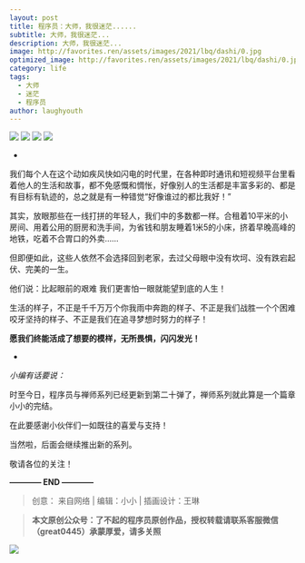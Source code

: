 ```yaml
---
layout: post
title: 程序员：大师，我很迷茫......
subtitle: 大师，我很迷茫...
description: 大师，我很迷茫...
image: http://favorites.ren/assets/images/2021/lbq/dashi/0.jpg
optimized_image: http://favorites.ren/assets/images/2021/lbq/dashi/0.jpg
category: life
tags:
  - 大师
  - 迷茫
  - 程序员
author: laughyouth
---
```



![](http://favorites.ren/assets/images/2021/cartoon/bianbie/640.jpeg)
![](http://favorites.ren/assets/images/2021/lbq/dashi/640.jpeg)
![](http://favorites.ren/assets/images/2021/lbq/dashi/640-1.jpeg)
![](http://favorites.ren/assets/images/2021/lbq/dashi/640-2.jpeg)

-
我们每个人在这个动如疾风快如闪电的时代里，在各种即时通讯和短视频平台里看着他人的生活和故事，都不免感慨和惆怅，好像别人的生活都是丰富多彩的、都是有目标有轨迹的，总之就是有一种错觉“好像谁过的都比我好！”

其实，放眼那些在一线打拼的年轻人，我们中的多数都一样。合租着10平米的小房间、用着公用的厨房和洗手间，为省钱和朋友睡着1米5的小床，挤着早晚高峰的地铁，吃着不合胃口的外卖……

但即便如此，这些人依然不会选择回到老家，去过父母眼中没有坎坷、没有跌宕起伏、完美的一生。

他们说：比起眼前的艰难 我们更害怕一眼就能望到底的人生！

生活的样子，不正是千千万万个你我雨中奔跑的样子、不正是我们战胜一个个困难咬牙坚持的样子、不正是我们在追寻梦想时努力的样子！

**愿我们终能活成了想要的模样，无所畏惧，闪闪发光！**


-
*小编有话要说：*
 
时至今日，程序员与禅师系列已经更新到第二十弹了，禅师系列就此算是一个篇章小小的完结。

在此要感谢小伙伴们一如既往的喜爱与支持！

当然啦，后面会继续推出新的系列。

敬请各位的关注！


**———— END ————**

>创意： 来自网络 | 编辑：小小 | 插画设计：王琳

>**本文原创公众号：了不起的程序员原创作品，授权转载请联系客服微信（great0445）承蒙厚爱，请多关照**

![](http://favorites.ren/assets/images/2021/cartoon/jiaban/640-3.jpeg)




